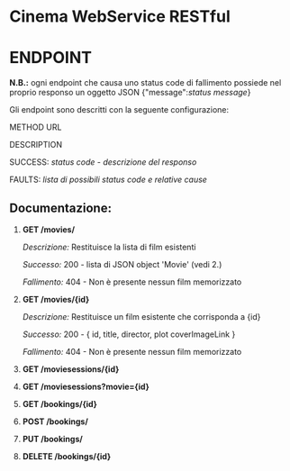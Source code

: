 # Cinema WebService RESTful 


# ENDPOINT
**N.B.:**
ogni endpoint che causa uno status code di fallimento possiede nel proprio responso un oggetto JSON {"message":*status message*}


Gli endpoint sono descritti con la seguente configurazione:

METHOD URL 

DESCRIPTION

SUCCESS: *status code* - *descrizione del responso*

FAULTS: *lista di possibili status code e relative cause*

## Documentazione:
1. **GET /movies/**

    *Descrizione:* Restituisce la lista di film esistenti
   
    *Successo:* 200 - lista di JSON object 'Movie' (vedi 2.)

    *Fallimento:* 404 - Non è presente nessun film memorizzato

3. **GET /movies/{id}**

    *Descrizione:* Restituisce un film esistente che corrisponda a {id}
   
    *Successo:* 200 - { id, title, director, plot coverImageLink }

    *Fallimento:* 404 - Non è presente nessun film memorizzato

   
5. **GET /moviesessions/{id}**
6. **GET /moviesessions?movie={id}**
7. **GET /bookings/{id}**
8. **POST /bookings/**
9. **PUT /bookings/**
10. **DELETE /bookings/{id}**
